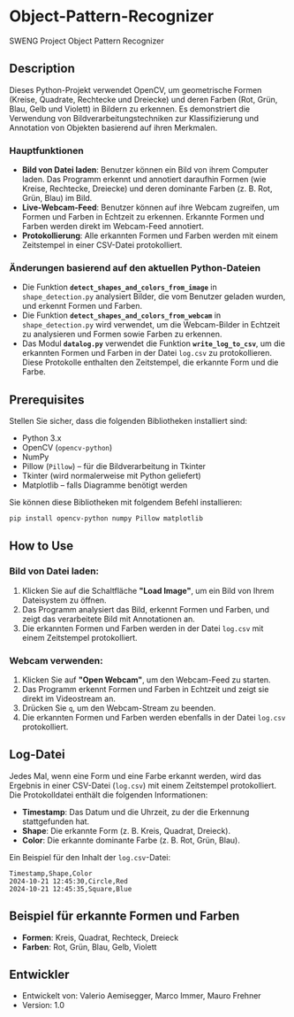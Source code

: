 # Object-Pattern-Recognizer

SWENG Project Object Pattern Recognizer

## Description

Dieses Python-Projekt verwendet OpenCV, um geometrische Formen (Kreise, Quadrate, Rechtecke und Dreiecke) und deren Farben (Rot, Grün, Blau, Gelb und Violett) in Bildern zu erkennen. Es demonstriert die Verwendung von Bildverarbeitungstechniken zur Klassifizierung und Annotation von Objekten basierend auf ihren Merkmalen.

### Hauptfunktionen

- **Bild von Datei laden**: Benutzer können ein Bild von ihrem Computer laden. Das Programm erkennt und annotiert daraufhin Formen (wie Kreise, Rechtecke, Dreiecke) und deren dominante Farben (z. B. Rot, Grün, Blau) im Bild.
- **Live-Webcam-Feed**: Benutzer können auf ihre Webcam zugreifen, um Formen und Farben in Echtzeit zu erkennen. Erkannte Formen und Farben werden direkt im Webcam-Feed annotiert.
- **Protokollierung**: Alle erkannten Formen und Farben werden mit einem Zeitstempel in einer CSV-Datei protokolliert.

### Änderungen basierend auf den aktuellen Python-Dateien

- Die Funktion **`detect_shapes_and_colors_from_image`** in `shape_detection.py` analysiert Bilder, die vom Benutzer geladen wurden, und erkennt Formen und Farben.
- Die Funktion **`detect_shapes_and_colors_from_webcam`** in `shape_detection.py` wird verwendet, um die Webcam-Bilder in Echtzeit zu analysieren und Formen sowie Farben zu erkennen.
- Das Modul **`datalog.py`** verwendet die Funktion **`write_log_to_csv`**, um die erkannten Formen und Farben in der Datei `log.csv` zu protokollieren. Diese Protokolle enthalten den Zeitstempel, die erkannte Form und die Farbe.

## Prerequisites

Stellen Sie sicher, dass die folgenden Bibliotheken installiert sind:

- Python 3.x
- OpenCV (`opencv-python`)
- NumPy
- Pillow (`Pillow`) – für die Bildverarbeitung in Tkinter
- Tkinter (wird normalerweise mit Python geliefert)
- Matplotlib – falls Diagramme benötigt werden

Sie können diese Bibliotheken mit folgendem Befehl installieren:

```bash
pip install opencv-python numpy Pillow matplotlib
```

## How to Use

### Bild von Datei laden:

1. Klicken Sie auf die Schaltfläche **"Load Image"**, um ein Bild von Ihrem Dateisystem zu öffnen.
2. Das Programm analysiert das Bild, erkennt Formen und Farben, und zeigt das verarbeitete Bild mit Annotationen an.
3. Die erkannten Formen und Farben werden in der Datei `log.csv` mit einem Zeitstempel protokolliert.

### Webcam verwenden:

1. Klicken Sie auf **"Open Webcam"**, um den Webcam-Feed zu starten.
2. Das Programm erkennt Formen und Farben in Echtzeit und zeigt sie direkt im Videostream an.
3. Drücken Sie `q`, um den Webcam-Stream zu beenden.
4. Die erkannten Formen und Farben werden ebenfalls in der Datei `log.csv` protokolliert.

## Log-Datei

Jedes Mal, wenn eine Form und eine Farbe erkannt werden, wird das Ergebnis in einer CSV-Datei (`log.csv`) mit einem Zeitstempel protokolliert. Die Protokolldatei enthält die folgenden Informationen:

- **Timestamp**: Das Datum und die Uhrzeit, zu der die Erkennung stattgefunden hat.
- **Shape**: Die erkannte Form (z. B. Kreis, Quadrat, Dreieck).
- **Color**: Die erkannte dominante Farbe (z. B. Rot, Grün, Blau).

Ein Beispiel für den Inhalt der `log.csv`-Datei:

```csv
Timestamp,Shape,Color
2024-10-21 12:45:30,Circle,Red
2024-10-21 12:45:35,Square,Blue
```

## Beispiel für erkannte Formen und Farben

- **Formen**: Kreis, Quadrat, Rechteck, Dreieck
- **Farben**: Rot, Grün, Blau, Gelb, Violett

## Entwickler

- Entwickelt von: Valerio Aemisegger, Marco Immer, Mauro Frehner
- Version: 1.0
